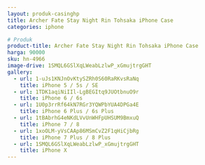 ```yaml
---
layout: produk-casinghp
title: Archer Fate Stay Night Rin Tohsaka iPhone Case
categories: iphone

# Produk
product-title: Archer Fate Stay Night Rin Tohsaka iPhone Case
harga: 90000
sku: hn-4966
image-drive: 1SMQL6GSlXqLWeabLzlwP_xGmujtrgGHT
gallery:
  - url: 1-uJs1KNJnOvKtySZRh0S60RaRKvsRaNq
    title: iPhone 5 / 5s / SE
  - url: 1TDK1aqiNiIIl-LgBEGItq9JUOtbnuO9r
    title: iPhone 6 / 6s
  - url: 1U0p3rrRf64kN7RGr3YQWPbYUA4DPGa4E
    title: iPhone 6 Plus / 6s Plus
  - url: 1tBAbrhG4eNKdLVvUnWHFpUHSUM9BmxuQ
    title: iPhone 7 / 8
  - url: 1xoOLM-yVsCAAp86MSmCvZ2F1qHiCjbRg
    title: iPhone 7 Plus / 8 Plus
  - url: 1SMQL6GSlXqLWeabLzlwP_xGmujtrgGHT
    title: iPhone X
---
```

